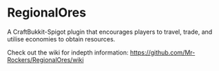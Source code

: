 # RegionalOres
A CraftBukkit-Spigot plugin that encourages players to travel, trade, and utilise economies to obtain resources.

Check out the wiki for indepth information:
https://github.com/Mr-Rockers/RegionalOres/wiki
